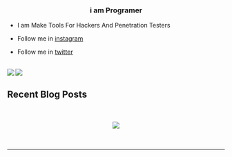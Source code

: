 
  

### <div align="center">i am Programer</div>  
  

- I am Make Tools For Hackers And Penetration Testers  
  

- Follow me in [instagram](https://instagram.com/ilord4tb)  
  

- Follow me in [twitter](https://twitter.com/lord4tb)  
  

<br/>  


<div>
<a href="https://github-readme-stats.vercel.app/api?username=CharalambosIoannou&theme=tokyonight">
  <img  align="left" src="https://github-readme-stats.vercel.app/api?username=511j&count_private=true&show_icons=true&theme=tokyonight" />
</a>
<a href="https://github-readme-stats.vercel.app/api/top-langs/?username=CharalambosIoannou&hide=php&theme=tokyonight">
  <img align="left" src="https://github-readme-stats.vercel.app/api/top-langs/?username=511j&hide=php&theme=tokyonight" />
</a>
</div>



</td></tr></table>  

<br/>  


[website]: https://charalambosioannou.github.io/
[linkedin]: https://linkedin.com/in/charalambosioannou
[mail]: mailto:cioannou1997@gmail.com
  


## Recent Blog Posts  
  

<br/>  

  

<br/>  

<div align="center">
<img src="https://komarev.com/ghpvc/?username=511j&&style=flat-square" align="center" />
</div>  
  

<br/>  


<br />

----

